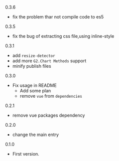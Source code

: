 0.3.6

* fix the problem thar not compile code to es5

0.3.5

* fix the bug of extracting css file,using inline-style

0.3.1
* add `resize-detector`
* add more `G2.Chart Methods` support
* minify publish files

0.3.0
* Fix usage in README
  * Add some plan
  * remove `vue` from `dependencies`

0.2.1
* remove vue packages dependency

0.2.0
* change the main entry

0.1.0
* First version.





